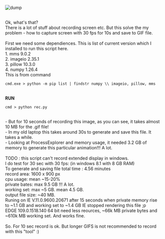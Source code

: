 ![dump]()

<br />
Ok, what's that? <br />
There is a lot of stuff about recording screen etc. But this solve the my problem - how to capture screen with 30 fps for 10s and save to GIF file. <br />
<br />
First we need some dependiences. This is list of current version which I installed to run this script here.<br />
1. mms 9.0.2 <br />
2. imageio 2.35.1 <br />
3. pillow 10.3.0 <br />
4. numpy 1.26.4 <br />
This is from command <br />

```
cmd.exe > python -m pip list | findstr numpy \\ imageio, pillow, mms
```
<br />
<b>RUN </b> <br />

```
cmd > python rec.py
```
<br />
- But for 10 seconds of recording this image, as you can see, it takes almost 10 MB for the .gif file! <br />
- In my old laptop this takes around 30s to generate and save this file. It takes a while. <br />
- Looking at ProcessExplorer and memory usage, it needed 3.2 GB of memory to generate this particular animation!!! A lot.
<br />
<br />
TODO : this script can't record extended display in windows. 

<br />
I do test for 30 sec with 30 fps: (in windows 8.1 with 8 GB RAM) <br />
To generate and saving file total time : 4.56 minutes<br />
record area: 1600 x 900 px <br />
cpu usage: mean ~15-20%<br />
private bates: max 9.5 GB !!! A lot.<br />
working set: max ~5 GB. mean 4.5 GB. <br />
output file size: ~40 MB.
<br />
Runing on IE V.11.0.9600.20671 after 15 seconds when private memory rise to ~1.1 GB and working set to ~1.4 GB IE stopped rendering this file ;p <br />
EDGE  109.0.1518.140 64 bit need less reources, ~66k MB private bytes and ~610k MB working set. And works fine. 
<br />
<br />
So. For 10 sec record is ok. But longer GIFS is not recommended to record with this "tool" :)
